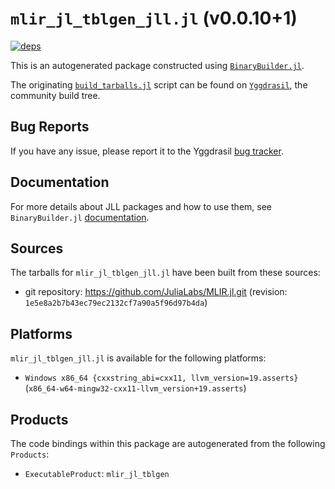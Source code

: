# `mlir_jl_tblgen_jll.jl` (v0.0.10+1)

[![deps](https://juliahub.com/docs/mlir_jl_tblgen_jll/deps.svg)](https://juliahub.com/ui/Packages/General/mlir_jl_tblgen_jll/)

This is an autogenerated package constructed using [`BinaryBuilder.jl`](https://github.com/JuliaPackaging/BinaryBuilder.jl).

The originating [`build_tarballs.jl`](https://github.com/JuliaPackaging/Yggdrasil/blob/abad16eef0b5da5d161ef58849a195341d143548/M/mlir_jl_tblgen/build_tarballs.jl) script can be found on [`Yggdrasil`](https://github.com/JuliaPackaging/Yggdrasil/), the community build tree.

## Bug Reports

If you have any issue, please report it to the Yggdrasil [bug tracker](https://github.com/JuliaPackaging/Yggdrasil/issues).

## Documentation

For more details about JLL packages and how to use them, see `BinaryBuilder.jl` [documentation](https://docs.binarybuilder.org/stable/jll/).

## Sources

The tarballs for `mlir_jl_tblgen_jll.jl` have been built from these sources:

* git repository: https://github.com/JuliaLabs/MLIR.jl.git (revision: `1e5e8a2b7b43ec79ec2132cf7a90a5f96d97b4da`)

## Platforms

`mlir_jl_tblgen_jll.jl` is available for the following platforms:

* `Windows x86_64 {cxxstring_abi=cxx11, llvm_version=19.asserts}` (`x86_64-w64-mingw32-cxx11-llvm_version+19.asserts`)

## Products

The code bindings within this package are autogenerated from the following `Products`:

* `ExecutableProduct`: `mlir_jl_tblgen`
